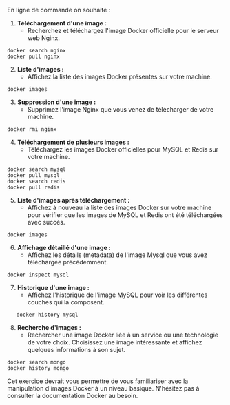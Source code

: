 En ligne de commande on souhaite :

1. **Téléchargement d'une image :**
   - Recherchez et téléchargez l'image Docker officielle pour le serveur web Nginx.
```
docker search nginx
docker pull nginx
```
2. **Liste d'images :**
   - Affichez la liste des images Docker présentes sur votre machine.
```
docker images
```
3. **Suppression d'une image :**
   - Supprimez l'image Nginx que vous venez de télécharger de votre machine.
```
docker rmi nginx
```

4. **Téléchargement de plusieurs images :**
   - Téléchargez les images Docker officielles pour MySQL et Redis sur votre machine.
```
docker search mysql
docker pull mysql
docker search redis
docker pull redis
```

5. **Liste d'images après téléchargement :**
   - Affichez à nouveau la liste des images Docker sur votre machine pour vérifier que les images de MySQL et Redis ont été téléchargées avec succès.
```
docker images
```

6. **Affichage détaillé d'une image :**
   - Affichez les détails (metadata) de l'image Mysql que vous avez téléchargée précédemment.
```
docker inspect mysql
```

7. **Historique d'une image :**
   - Affichez l'historique de l'image MySQL pour voir les différentes couches qui la composent.
```
   docker history mysql
```
8. **Recherche d'images :**
   - Rechercher une image Docker liée à un service ou une technologie de votre choix. Choisissez une image intéressante et affichez quelques informations à son sujet.
   
```
docker search mongo
docker history mongo
```

Cet exercice devrait vous permettre de vous familiariser avec la manipulation d'images Docker à un niveau basique. N'hésitez pas à consulter la documentation Docker au besoin.

